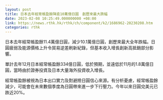 ```yaml
---
layout: post
title: 日本去年經常帳盈餘降逾10萬億日圓　創歷來最大跌幅
date: 2023-02-08 10:25:49.000000000 +08:00
link: https://news.rthk.hk/rthk/ch/component/k2/1686962-20230208.htm
categories: rthk
---
```


日本去年經常帳盈餘11.4萬億日圓，減少10.1萬億日圓，創歷來最大全年跌幅。日圓疲弱及能源價格上升令貿易逆差刷新紀錄，但基本收入增長創新高抵銷部分影響。

單計去年12月日本經常帳盈餘334億日圓，低於預期，並遠低於11月的1.8萬億日圓，當時由於證券投資及日本大量海外投資收入增長。

經常帳盈餘被視為日本出口實力及對避險日圓信心來源。有分析憂慮，經常帳盈餘減少，可能會在未來數個季度為日圓帶來進一步下行壓力。今年以來日圓兌美元已跌近20%。
